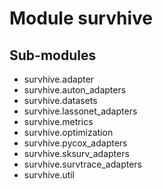 Module survhive
===============

Sub-modules
-----------
* survhive.adapter
* survhive.auton_adapters
* survhive.datasets
* survhive.lassonet_adapters
* survhive.metrics
* survhive.optimization
* survhive.pycox_adapters
* survhive.sksurv_adapters
* survhive.survtrace_adapters
* survhive.util
